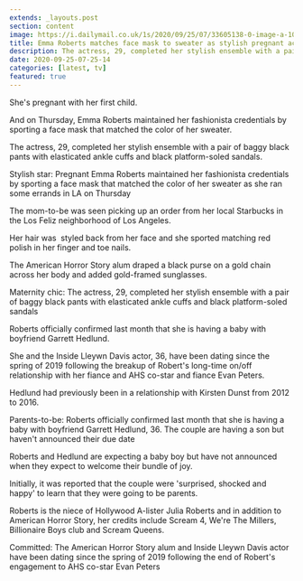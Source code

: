 ```yaml
---
extends: _layouts.post
section: content
image: https://i.dailymail.co.uk/1s/2020/09/25/07/33605138-0-image-a-100_1601014480035.jpg 
title: Emma Roberts matches face mask to sweater as stylish pregnant actress runs errands in LA 
description: The actress, 29, completed her stylish ensemble with a pair of baggy black pants with elasticated ankle cuffs and black platform-soled sandals. 
date: 2020-09-25-07-25-14 
categories: [latest, tv] 
featured: true 
--- 
```

She's pregnant with her first child.

And on Thursday, Emma Roberts maintained her fashionista credentials by sporting a face mask that matched the color of her sweater.

The actress, 29, completed her stylish ensemble with a pair of baggy black pants with elasticated ankle cuffs and black platform-soled sandals.

Stylish star: Pregnant Emma Roberts maintained her fashionista credentials by sporting a face mask that matched the color of her sweater as she ran some errands in LA on Thursday

The mom-to-be was seen picking up an order from her local Starbucks in the Los Feliz neighborhood of Los Angeles.  

Her hair was  styled back from her face and she sported matching red polish in her finger and toe nails. 

The American Horror Story alum draped a black purse on a gold chain across her body and added gold-framed sunglasses.

Maternity chic: The actress, 29, completed her stylish ensemble with a pair of baggy black pants with elasticated ankle cuffs and black platform-soled sandals

Roberts officially confirmed last month that she is having a baby with boyfriend Garrett Hedlund.

She and the Inside Lleywn Davis actor, 36, have been dating since the spring of 2019 following the breakup of Robert's long-time on/off relationship with her fiance and AHS co-star and fiance Evan Peters.

Hedlund had previously been in a relationship with Kirsten Dunst from 2012 to 2016. 

Parents-to-be: Roberts officially confirmed last month that she is having a baby with boyfriend Garrett Hedlund, 36. The couple are having a son but haven't announced their due date

Roberts and Hedlund are expecting a baby boy but have not announced when they expect to welcome their bundle of joy.

Initially, it was reported that the couple were 'surprised, shocked and happy' to learn that they were going to be parents. 

Roberts is the niece of Hollywood A-lister Julia Roberts and in addition to American Horror Story, her credits include Scream 4, We're The Millers, Billionaire Boys club and Scream Queens.

Committed: The American Horror Story alum and Inside Lleywn Davis actor have been dating since the spring of 2019 following the end of Robert's engagement to AHS co-star Evan Peters

